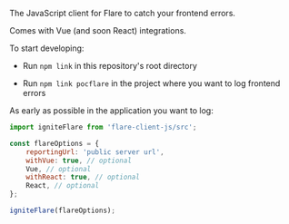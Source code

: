 The JavaScript client for Flare to catch your frontend errors.

Comes with Vue (and soon React) integrations.

To start developing:
- Run `npm link` in this repository's root directory

- Run `npm link pocflare` in the project where you want to log frontend errors

As early as possible in the application you want to log:

```js
import igniteFlare from 'flare-client-js/src';

const flareOptions = {
    reportingUrl: 'public server url',
    withVue: true, // optional
    Vue, // optional
    withReact: true, // optional
    React, // optional
};

igniteFlare(flareOptions);
```

